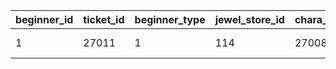 |beginner_id|ticket_id|beginner_type|jewel_store_id|chara_e_ticket_id|beginner_limit_hour|forced_exchange_hour|start_time|end_time|icon_id|
| --- | --- | --- | --- | --- | --- | --- | --- | --- | --- |
|1|27011|1|114|27008|240|240|2023/08/15 15:00:00|2024/02/25 14:59:59|27011|